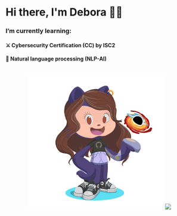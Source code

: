 # Hi there, I'm Debora 👋✨

### I’m currently learning:

#### ⚔️ Cybersecurity Certification (CC) by ISC2
#### 🚀 Natural language processing (NLP-AI)

##

<div align="center">
  <img src="https://github.com/deborafaria01/deborafaria01/blob/main/octocat-1687214578733.png" width="365px"/>
  <img src="https://github-readme-stats.vercel.app/api/top-langs/?username=deborafaria01&layout=donut&langs_count=7&theme=dracula" width="450px"/>
  <a href="https://github.com/deborafaria01">
</div>

 ##
  


